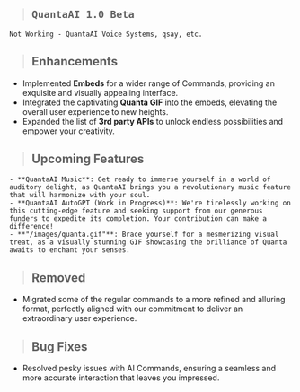 


 >## ```QuantaAI 1.0 Beta```

``` 
Not Working - QuantaAI Voice Systems, qsay, etc. 
```



> ## Enhancements

- Implemented **Embeds** for a wider range of Commands, providing an exquisite and visually appealing interface.
- Integrated the captivating **Quanta GIF** into the embeds, elevating the overall user experience to new heights.
- Expanded the list of **3rd party APIs** to unlock endless possibilities and empower your creativity.

> ## Upcoming Features

```- **QuantaAI API**: Prepare to be amazed as we introduce an exciting new addition that allows developers to seamlessly integrate QuantaAI into their own applications.
- **QuantaAI Music**: Get ready to immerse yourself in a world of auditory delight, as QuantaAI brings you a revolutionary music feature that will harmonize with your soul.
- **QuantaAI AutoGPT (Work in Progress)**: We're tirelessly working on this cutting-edge feature and seeking support from our generous funders to expedite its completion. Your contribution can make a difference!
- **"/images/quanta.gif"**: Brace yourself for a mesmerizing visual treat, as a visually stunning GIF showcasing the brilliance of Quanta awaits to enchant your senses.
```

> ## Removed

- Migrated some of the regular commands to a more refined and alluring format, perfectly aligned with our commitment to deliver an extraordinary user experience.

> ## Bug Fixes

- Resolved pesky issues with AI Commands, ensuring a seamless and more accurate interaction that leaves you impressed.

